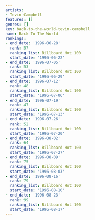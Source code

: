 ```yaml
---
artists:
- Tevin Campbell
features: []
genres: []
key: back-to-the-world-tevin-campbell
name: Back To The World
rankings:
- end_date: '1996-06-28'
  rank: 57
  ranking_list: Billboard Hot 100
  start_date: '1996-06-22'
- end_date: '1996-07-05'
  rank: 53
  ranking_list: Billboard Hot 100
  start_date: '1996-06-29'
- end_date: '1996-07-12'
  rank: 48
  ranking_list: Billboard Hot 100
  start_date: '1996-07-06'
- end_date: '1996-07-19'
  rank: 47
  ranking_list: Billboard Hot 100
  start_date: '1996-07-13'
- end_date: '1996-07-26'
  rank: 52
  ranking_list: Billboard Hot 100
  start_date: '1996-07-20'
- end_date: '1996-08-02'
  rank: 64
  ranking_list: Billboard Hot 100
  start_date: '1996-07-27'
- end_date: '1996-08-09'
  rank: 75
  ranking_list: Billboard Hot 100
  start_date: '1996-08-03'
- end_date: '1996-08-16'
  rank: 79
  ranking_list: Billboard Hot 100
  start_date: '1996-08-10'
- end_date: '1996-08-23'
  rank: 99
  ranking_list: Billboard Hot 100
  start_date: '1996-08-17'
---
```


